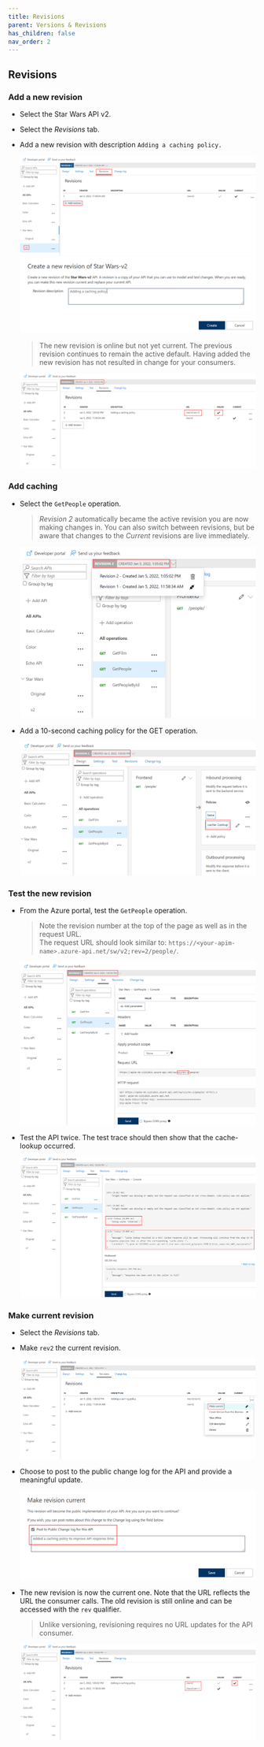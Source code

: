 ```yaml
---
title: Revisions
parent: Versions & Revisions
has_children: false
nav_order: 2
---
```



## Revisions

### Add a new revision

- Select the Star Wars API v2.
- Select the _Revisions_ tab.
- Add a new revision with description `Adding a caching policy.`

  ![Revisions](../../assets/images/APIMRevisionsMenu.png)
  ![Revisions](../../assets/images/APIMRevisionsCreate.png)

  > The new revision is online but not yet current. The previous revision continues to remain the active default. Having added the new revision has not resulted in change for your consumers.

  ![Revisions](../../assets/images/APIMRevisionsCreate2.png)

### Add caching

- Select the `GetPeople` operation.
  > _Revision 2_ automatically became the active revision you are now making changes in. You can also switch between revisions, but be aware that changes to the _Current_ revisions are live immediately.

  ![Revisions](../../assets/images/APIMRevisionsCreate3.png)

- Add a 10-second caching policy for the GET operation.

  ![Revisions](../../assets/images/APIMRevisionsCreate4.png)

### Test the new revision

- From the Azure portal, test the `GetPeople` operation.
  > Note the revision number at the top of the page as well as in the request URL.  
  The request URL should look similar to: `https://<your-apim-name>.azure-api.net/sw/v2;rev=2/people/`.

  ![Revisions](../../assets/images/APIMRevisionsTest.png)

- Test the API twice. The test trace should then show that the cache-lookup occurred. 

  ![Revisions](../../assets/images/APIMRevisionsTest1.png)

### Make current revision

- Select the _Revisions_ tab.
- Make `rev2` the current revision.

  ![Revisions](../../assets/images/APIMRevisionsMakeCurrent.png)

- Choose to post to the public change log for the API and provide a meaningful update.

  ![Revisions](../../assets/images/APIMRevisionsMakeCurrent2.png)

- The new revision is now the current one. Note that the URL reflects the URL the consumer calls. The old revision is still online and can be accessed with the `rev` qualifier. 

  > Unlike versioning, revisioning requires no URL updates for the API consumer.

  ![Revisions](../../assets/images/APIMRevisionsMakeCurrent3.png)